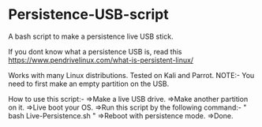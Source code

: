 # Persistence-USB-script
A bash script to make a persistence live USB stick.

If you dont know what a persistence USB is, read this https://www.pendrivelinux.com/what-is-persistent-linux/

Works with many Linux distributions.
Tested on Kali and Parrot.
NOTE:- You need to first make an empty partition on the USB.

How to use this script:-
=>Make a live USB drive.
=>Make another partition on it.
=>Live boot your OS.
=>Run this script by the following command:- " bash Live-Persistence.sh "
=>Reboot with persistence mode.
=>Done.
